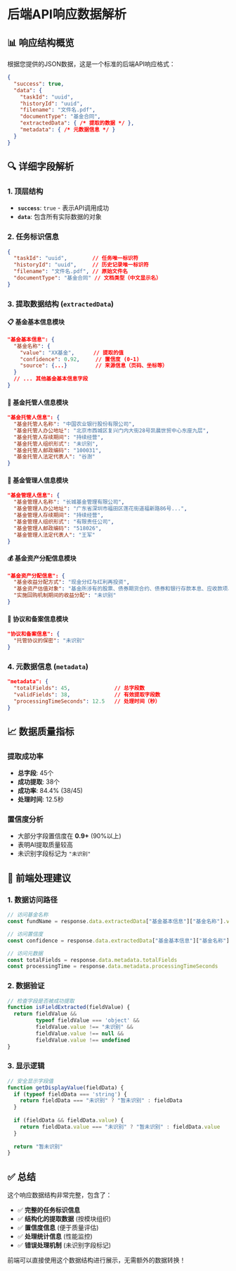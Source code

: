 # 后端API响应数据解析

## 📊 响应结构概览

根据您提供的JSON数据，这是一个标准的后端API响应格式：

```json
{
  "success": true,
  "data": {
    "taskId": "uuid",
    "historyId": "uuid", 
    "filename": "文件名.pdf",
    "documentType": "基金合同",
    "extractedData": { /* 提取的数据 */ },
    "metadata": { /* 元数据信息 */ }
  }
}
```

## 🔍 详细字段解析

### 1. 顶层结构
- **`success`**: `true` - 表示API调用成功
- **`data`**: 包含所有实际数据的对象

### 2. 任务标识信息
```json
{
  "taskId": "uuid",        // 任务唯一标识符
  "historyId": "uuid",     // 历史记录唯一标识符  
  "filename": "文件名.pdf", // 原始文件名
  "documentType": "基金合同" // 文档类型（中文显示名）
}
```

### 3. 提取数据结构 (`extractedData`)

#### 📋 基金基本信息模块
```json
"基金基本信息": {
  "基金名称": {
    "value": "XX基金",      // 提取的值
    "confidence": 0.92,     // 置信度 (0-1)
    "source": {...}         // 来源信息（页码、坐标等）
  }
  // ... 其他基金基本信息字段
}
```

#### 🏢 基金托管人信息模块  
```json
"基金托管人信息": {
  "基金托管人名称": "中国农业银行股份有限公司",
  "基金托管人办公地址": "北京市西城区复兴门内大街28号凯晨世贸中心东座九层",
  "基金托管人存续期间": "持续经营",
  "基金托管人组织形式": "未识别", 
  "基金托管人邮政编码": "100031",
  "基金托管人法定代表人": "谷澍"
}
```

#### 💼 基金管理人信息模块
```json
"基金管理人信息": {
  "基金管理人名称": "长城基金管理有限公司",
  "基金管理人办公地址": "广东省深圳市福田区莲花街道福新路86号...",
  "基金管理人存续期间": "持续经营",
  "基金管理人组织形式": "有限责任公司",
  "基金管理人邮政编码": "518026",
  "基金管理人法定代表人": "王军"
}
```

#### 💰 基金资产分配信息模块
```json
"基金资产分配信息": {
  "基金收益分配方式": "现金分红与红利再投资",
  "基金资产估值对象": "基金所涉有的股票、债券期货合约、债券和银行存款本息、应收款项、其它投资等资产及负债",
  "实施回购机制期间的收益分配": "未识别"
}
```

#### 📑 协议和备案信息模块
```json
"协议和备案信息": {
  "托管协议的保密": "未识别"
}
```

### 4. 元数据信息 (`metadata`)
```json
"metadata": {
  "totalFields": 45,              // 总字段数
  "validFields": 38,              // 有效提取字段数  
  "processingTimeSeconds": 12.5   // 处理时间（秒）
}
```

## 📈 数据质量指标

### 提取成功率
- **总字段**: 45个
- **成功提取**: 38个  
- **成功率**: 84.4% (38/45)
- **处理时间**: 12.5秒

### 置信度分析
- 大部分字段置信度在 **0.9+** (90%以上)
- 表明AI提取质量较高
- 未识别字段标记为 `"未识别"`

## 🎯 前端处理建议

### 1. 数据访问路径
```javascript
// 访问基金名称
const fundName = response.data.extractedData["基金基本信息"]["基金名称"].value

// 访问置信度
const confidence = response.data.extractedData["基金基本信息"]["基金名称"].confidence

// 访问元数据
const totalFields = response.data.metadata.totalFields
const processingTime = response.data.metadata.processingTimeSeconds
```

### 2. 数据验证
```javascript
// 检查字段是否被成功提取
function isFieldExtracted(fieldValue) {
  return fieldValue && 
         typeof fieldValue === 'object' && 
         fieldValue.value !== "未识别" &&
         fieldValue.value !== null &&
         fieldValue.value !== undefined
}
```

### 3. 显示逻辑
```javascript
// 安全显示字段值
function getDisplayValue(fieldData) {
  if (typeof fieldData === 'string') {
    return fieldData === "未识别" ? "暂未识别" : fieldData
  }
  
  if (fieldData && fieldData.value) {
    return fieldData.value === "未识别" ? "暂未识别" : fieldData.value
  }
  
  return "暂未识别"
}
```

## ✅ 总结

这个响应数据结构非常完整，包含了：
- ✅ **完整的任务标识信息**
- ✅ **结构化的提取数据** (按模块组织)
- ✅ **置信度信息** (便于质量评估)
- ✅ **处理统计信息** (性能监控)
- ✅ **错误处理机制** (未识别字段标记)

前端可以直接使用这个数据结构进行展示，无需额外的数据转换！


